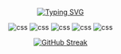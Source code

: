 <div align="center">

  [![Typing SVG](https://readme-typing-svg.demolab.com?font=Fira+Code&pause=1000&center=true&vCenter=true&random=true&width=435&lines=Java+Dev;Penetration+Tester;Learning+HTML+%2B+Python)](https://git.io/typing-svg)

  <img src="https://img.shields.io/badge/Knows-Java-blue?logo=openmediavault&logoColor=blueg&color=blue" alt="css">
  
  <img src="https://img.shields.io/badge/Knows-Linux-blue?logo=linux&logoColor=orange&color=orange" alt="css">

  <img src="https://img.shields.io/badge/Knows-Kali-blue?logo=kalilinux&logoColor=yellow&color=yellow" alt="css">

  <img src="https://img.shields.io/badge/Knows-Docker-blue?logo=docker&logoColor=blueg&color=blue" alt="css">

  <img src="https://img.shields.io/badge/Knows-Python-red?logo=python&logoColor=purple&color=purple" alt="css">
  
  [![GitHub Streak](https://streak-stats.demolab.com/?user=Fear-Itself)](https://git.io/streak-stats)

</div>
